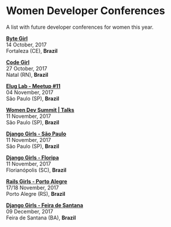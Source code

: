 # Women Developer Conferences

A list with future developer conferences for women this year.


[**Byte Girl**](https://www.facebook.com/bytegirlevento/)  
14 October, 2017  
Fortaleza (CE), **Brazil**

[**Code Girl**](https://www.sympla.com.br/code-girl-5__185364)  
27 October, 2017  
Natal (RN), **Brazil**

[**Elug Lab - Meetup #11**](https://www.meetup.com/elug_sp/events/243230058)  
04 November, 2017  
São Paulo (SP), **Brazil**

[**Women Dev Summit | Talks**](https://www.facebook.com/events/1922536651293173/)  
11 November, 2017  
São Paulo (SP), **Brazil**

[**Django Girls - São Paulo**](https://djangogirls.org/saopaulo/)  
11 November, 2017  
São Paulo (SP), **Brazil**

[**Django Girls - Floripa**](https://www.facebook.com/DGFloripa/)  
11 November, 2017  
Florianópolis (SC), **Brazil**

[**Rails Girls - Porto Alegre**](https://www.facebook.com/railsgirlspoa/)  
17/18 November, 2017  
Porto Alegre (RS), **Brazil**

[**Django Girls - Feira de Santana**](https://djangogirls.org/feiradesantana/)  
09 December, 2017  
Feira de Santana (BA), **Brazil**
